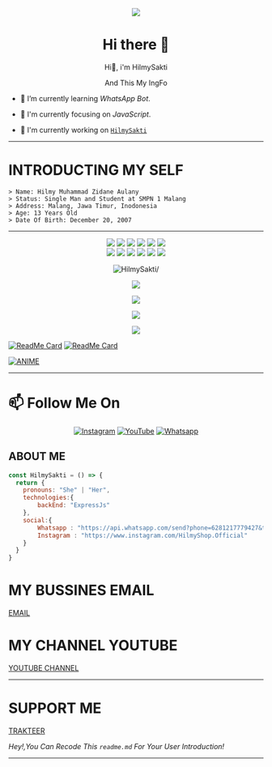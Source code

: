 <p align="center">
  <a href="https://github.com/HilmySakti"><img src="https://cardivo.vercel.app/api?name=HilmySakti&description=Hi,%20i%27m%20HilmySakti%20and%20i%27m%20just%20a%20newbie%20programmer%20Nice%20to%20meet%20you%20👋&image=https://avatars.githubusercontent.com/u/74033002?s=400&u=acb8f5ca5c6f9a886400758a7e2eec42ca4fe91a&v=4&backgroundColor=%23ecf0f1&instagram=HilmyShop.Official&github=HilmySakti&pattern=leaf&colorPattern=%23eaeaea" /><a>
</p>

<h1  align='center'> Hi there 👋 </h1>

<p align='center'> Hi👋, i'm HilmySakti</p>

<p align='center'> And This My IngFo </p>


- 🌱 I’m currently learning *WhatsApp Bot*.

- 👀 I'm currently focusing on *JavaScript*.

- 📝 I'm currently working on [`HilmySakti`](https://github.com/HilmySakti/) 
___

# INTRODUCTING MY SELF 
```
> Name: Hilmy Muhammad Zidane Aulany
> Status: Single Man and Student at SMPN 1 Malang
> Address: Malang, Jawa Timur, Inodonesia
> Age: 13 Years Old
> Date Of Birth: December 20, 2007
```
___

<p align="center">
  <img src="https://img.shields.io/badge/-JavaScript-black?style=flat-square&logo=javascript" />
  <img src="https://img.shields.io/badge/-Node.js-black?style=flat-square&logo=Node.js" />
  <img src="https://img.shields.io/badge/-HTML5-black?style=flat-square&logo=html5&logoColor=e34f26" />
  <img src="https://img.shields.io/badge/-CSS3-black?style=flat-square&logo=css3&logoColor=1572b6" />
  <img src="https://img.shields.io/badge/-Git-black?style=flat-square&logo=git" />
  <img src="https://img.shields.io/badge/-GitHub-black?style=flat-square&logo=github" /> <br>
  <img src="https://img.shields.io/badge/-Python-black?style=flat-square&logo=python" />
  <img src="https://img.shields.io/badge/-React-black?style=flat-square&logo=react" />
  <img src="https://img.shields.io/badge/-Redux-black?style=flat-square&logo=redux" />
  <img src="https://img.shields.io/badge/-Windows-black?style=flat-square&logo=windows" />
  <img src="https://img.shields.io/badge/-VS_Code-black?style=flat-square&logo=visual-studio-code" />
  <img src="https://img.shields.io/badge/-SQLite3-black?style=flat-square&logo=sqlite" />
</p>

<p align=center> <img src=https://visitor-badge.glitch.me/badge?page_id=HilmySakti alt=HilmySakti/> </p>

<p align="center">
  <a href="https://github.com/HilmySakti"><img src="https://github-readme-stats.vercel.app/api?username=HilmySakti&&theme=tokyonight&show_icons=true" /></a>
</p>

<p align="center">
  <a href="https://github.com/HilmySakti"><img src="https://github-readme-streak-stats.herokuapp.com?user=HilmySakti&theme=tokyonight&hide_border=false&properties=background&border=%239611C5FF" /><a>
</p>
  
<p align="center">
  <a href="https://github.com/HilmySakti"><img src="https://github-readme-stats.vercel.app/api/top-langs?username=HilmySakti&theme=tokyonight&layout=compact" /></a>
</p>
  
<p align="center">
  <a href="https://github.com/HilmySakti"><img src="https://github-profile-trophy.vercel.app/?username=ryo-ma&theme=radical&margin-w=20&no-bg=true&no-frame=false" /><a>
</p>
  
[![ReadMe Card](https://github-readme-stats.vercel.app/api/pin/?username=hilmysakti&repo=FacebookPhising&theme=tokyonight)](https://github.com/HilmySakti/FcaebookPhising) 
[![ReadMe Card](https://github-readme-stats.vercel.app/api/pin/?username=HilmySakti&repo=SpamWaBrutal&theme=tokyonight)](https://github.com/HilmySakti/SpamWaBrutal/)  
  
[![ANIME](https://coverfiles.alphacoders.com/916/91695.png)](https://youtube.com/c/HILMYGAMING87)
___

# 📫 Follow Me On

<p align="center">
<a href="https://www.instagram.com/HilmyShop.Official" target="_blank"><img src="https://img.shields.io/badge/Instagram-%23E4405F.svg?&style=flat-square&logo=instagram&logoColor=white" alt="Instagram"></a>
<a href="https://youtube.com/HILMYGAMING87" target="_blank"><img src="https://img.shields.io/badge/YouTube-%231877F2.svg?&style=flat-square&logo=YouTube&logoColor=white" alt="YouTube"></a>
<a href="https://api.whatsapp.com/send?phone=6281217779427&text=Hallo+Hilmy+Ganteng+Mwehehe" target="_blank"><img src="https://img.shields.io/badge/Whatsapp-%808080.svg?&style=flat-square&logo=Whatsapp&logoColor=white" alt="Whatsapp"></a>
</p>
    
## ABOUT ME
```js
const HilmySakti = () => {
  return {
    pronouns: "She" | "Her",
    technologies:{
        backEnd: "ExpressJs"
    },
    social:{
        Whatsapp : "https://api.whatsapp.com/send?phone=6281217779427&text=Hallo+Hilmy+Ganteng+Mwehehehe",
        Instagram : "https://www.instagram.com/HilmyShop.Official"
    }
  }
}
```    

# MY BUSSINES EMAIL
[EMAIL](abandel09@gmail.com)

# MY CHANNEL YOUTUBE
[YOUTUBE CHANNEL](https://youtube.com/c/HILMYGAMING87)

___
  
# SUPPORT ME
[TRAKTEER](https://trakteer.id/HilmyGaming87)

  *Hey!,You Can Recode This `readme.md` For Your User Introduction!*
___
